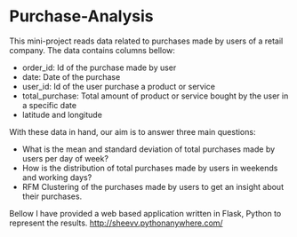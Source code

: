 # Purchase-Analysis
This mini-project reads data related to purchases made by users of a retail company. The data contains columns bellow:
* order_id: Id of the purchase made by user
* date: Date of the purchase
* user_id: Id of the user purchase a product or service
* total_purchase: Total amount of product or service bought by the user in a specific date
* latitude and longitude

With these data in hand, our aim is to answer three main questions:
+ What is the mean and standard deviation of total purchases made by users per day of week?
+ How is the distribution of total purchases made by users in weekends and working days?
+ RFM Clustering of the purchases made by users to get an insight about their purchases.

Bellow I have provided a web based application written in Flask, Python to represent the results.
<http://sheevv.pythonanywhere.com/>
